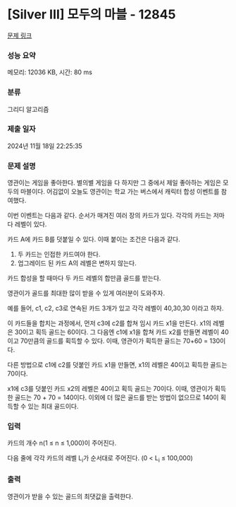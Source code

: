 # [Silver III] 모두의 마블 - 12845 

[문제 링크](https://www.acmicpc.net/problem/12845) 

### 성능 요약

메모리: 12036 KB, 시간: 80 ms

### 분류

그리디 알고리즘

### 제출 일자

2024년 11월 18일 22:25:35

### 문제 설명

<p>영관이는 게임을 좋아한다. 별의별 게임을 다 하지만 그 중에서 제일 좋아하는 게임은 모두의 마블이다. 어김없이 오늘도 영관이는 학교 가는 버스에서 캐릭터 합성 이벤트를 참여했다.</p>

<p>이번 이벤트는 다음과 같다. 순서가 매겨진 여러 장의 카드가 있다. 각각의 카드는 저마다 레벨이 있다.</p>

<p>카드 A에 카드 B를 덧붙일 수 있다. 이때 붙이는 조건은 다음과 같다.</p>

<ol>
	<li>두 카드는 인접한 카드여야 한다.</li>
	<li>업그레이드 된 카드 A의 레벨은 변하지 않는다.</li>
</ol>

<p>카드 합성을 할 때마다 두 카드 레벨의 합만큼 골드를 받는다.</p>

<p>영관이가 골드를 최대한 많이 받을 수 있게 여러분이 도와주자.</p>

<p>예를 들어, c1, c2, c3로 연속된 카드 3개가 있고 각각 레벨이 40,30,30 이라고 하자.</p>

<p>이 카드들을 합치는 과정에서, 먼저 c3에 c2를 합쳐 임시 카드 x1을 만든다. x1의 레벨은 30이고 획득 골드는 60이다. 그 다음엔 c1에 x1을 합쳐 카드 x2를 만들면 레벨이 40이고 70만큼의 골드를 획득할 수 있다. 이때, 영관이가 획득한 골드는 70+60 = 130이다.</p>

<p>다른 방법으로 c1에 c2를 덧붙인 카드 x1을 만들면, x1의 레벨은 40이고 획득한 골드는 70이다.</p>

<p>x1에 c3를 덧붙인 카드 x2의 레벨은 40이고 획득 골드는 70이다. 이때, 영관이가 획득한 골드는 70 + 70 = 140이다. 이외에 더 많은 골드를 받는 방법이 없으므로 140이 획득할 수 있는 최대 골드이다.</p>

### 입력 

 <p>카드의 개수 n(1 ≤ n ≤ 1,000)이 주어진다.</p>

<p>다음 줄에 각각 카드의 레벨 L<sub>i</sub>가 순서대로 주어진다. (0 < L<sub>i</sub> ≤ 100,000)</p>

### 출력 

 <p>영관이가 받을 수 있는 골드의 최댓값을 출력한다.</p>


